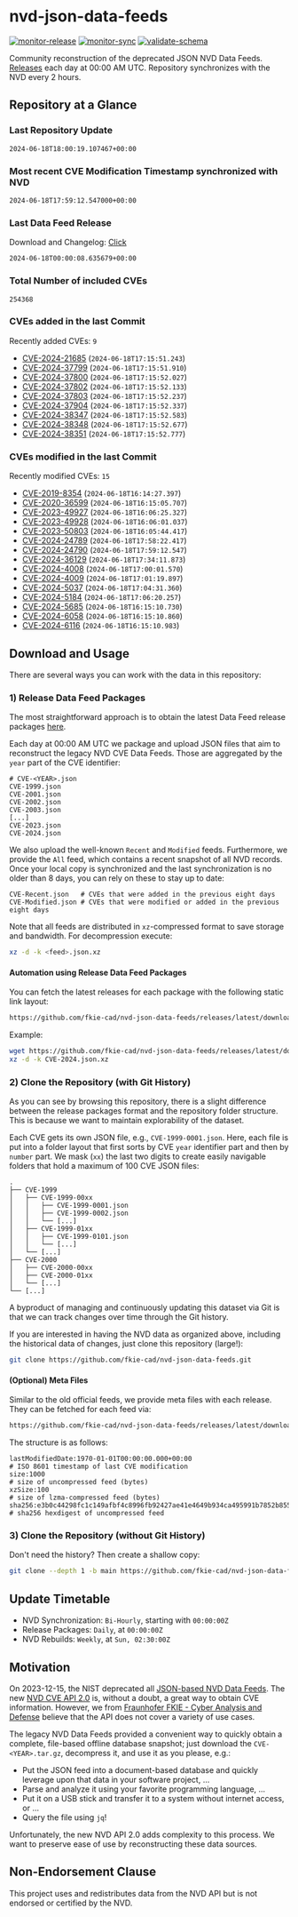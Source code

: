 # nvd-json-data-feeds

[![monitor-release](https://github.com/fkie-cad/nvd-json-data-feeds/actions/workflows/monitor_release.yml/badge.svg)](https://github.com/fkie-cad/nvd-json-data-feeds/actions/workflows/monitor_release.yml)
[![monitor-sync](https://github.com/fkie-cad/nvd-json-data-feeds/actions/workflows/monitor_sync.yml/badge.svg)](https://github.com/fkie-cad/nvd-json-data-feeds/actions/workflows/monitor_sync.yml)
[![validate-schema](https://github.com/fkie-cad/nvd-json-data-feeds/actions/workflows/validate_schema.yml/badge.svg)](https://github.com/fkie-cad/nvd-json-data-feeds/actions/workflows/validate_schema.yml)

Community reconstruction of the deprecated JSON NVD Data Feeds.
[Releases](https://github.com/fkie-cad/nvd-json-data-feeds/releases/latest) each day at 00:00 AM UTC.
Repository synchronizes with the NVD every 2 hours.

## Repository at a Glance

### Last Repository Update

```plain
2024-06-18T18:00:19.107467+00:00
```

### Most recent CVE Modification Timestamp synchronized with NVD

```plain
2024-06-18T17:59:12.547000+00:00
```

### Last Data Feed Release

Download and Changelog: [Click](https://github.com/fkie-cad/nvd-json-data-feeds/releases/latest)

```plain
2024-06-18T00:00:08.635679+00:00
```

### Total Number of included CVEs

```plain
254368
```

### CVEs added in the last Commit

Recently added CVEs: `9`

- [CVE-2024-21685](CVE-2024/CVE-2024-216xx/CVE-2024-21685.json) (`2024-06-18T17:15:51.243`)
- [CVE-2024-37799](CVE-2024/CVE-2024-377xx/CVE-2024-37799.json) (`2024-06-18T17:15:51.910`)
- [CVE-2024-37800](CVE-2024/CVE-2024-378xx/CVE-2024-37800.json) (`2024-06-18T17:15:52.027`)
- [CVE-2024-37802](CVE-2024/CVE-2024-378xx/CVE-2024-37802.json) (`2024-06-18T17:15:52.133`)
- [CVE-2024-37803](CVE-2024/CVE-2024-378xx/CVE-2024-37803.json) (`2024-06-18T17:15:52.237`)
- [CVE-2024-37904](CVE-2024/CVE-2024-379xx/CVE-2024-37904.json) (`2024-06-18T17:15:52.337`)
- [CVE-2024-38347](CVE-2024/CVE-2024-383xx/CVE-2024-38347.json) (`2024-06-18T17:15:52.583`)
- [CVE-2024-38348](CVE-2024/CVE-2024-383xx/CVE-2024-38348.json) (`2024-06-18T17:15:52.677`)
- [CVE-2024-38351](CVE-2024/CVE-2024-383xx/CVE-2024-38351.json) (`2024-06-18T17:15:52.777`)


### CVEs modified in the last Commit

Recently modified CVEs: `15`

- [CVE-2019-8354](CVE-2019/CVE-2019-83xx/CVE-2019-8354.json) (`2024-06-18T16:14:27.397`)
- [CVE-2020-36599](CVE-2020/CVE-2020-365xx/CVE-2020-36599.json) (`2024-06-18T16:15:05.707`)
- [CVE-2023-49927](CVE-2023/CVE-2023-499xx/CVE-2023-49927.json) (`2024-06-18T16:06:25.327`)
- [CVE-2023-49928](CVE-2023/CVE-2023-499xx/CVE-2023-49928.json) (`2024-06-18T16:06:01.037`)
- [CVE-2023-50803](CVE-2023/CVE-2023-508xx/CVE-2023-50803.json) (`2024-06-18T16:05:44.417`)
- [CVE-2024-24789](CVE-2024/CVE-2024-247xx/CVE-2024-24789.json) (`2024-06-18T17:58:22.417`)
- [CVE-2024-24790](CVE-2024/CVE-2024-247xx/CVE-2024-24790.json) (`2024-06-18T17:59:12.547`)
- [CVE-2024-36129](CVE-2024/CVE-2024-361xx/CVE-2024-36129.json) (`2024-06-18T17:34:11.873`)
- [CVE-2024-4008](CVE-2024/CVE-2024-40xx/CVE-2024-4008.json) (`2024-06-18T17:00:01.570`)
- [CVE-2024-4009](CVE-2024/CVE-2024-40xx/CVE-2024-4009.json) (`2024-06-18T17:01:19.897`)
- [CVE-2024-5037](CVE-2024/CVE-2024-50xx/CVE-2024-5037.json) (`2024-06-18T17:04:31.360`)
- [CVE-2024-5184](CVE-2024/CVE-2024-51xx/CVE-2024-5184.json) (`2024-06-18T17:06:20.257`)
- [CVE-2024-5685](CVE-2024/CVE-2024-56xx/CVE-2024-5685.json) (`2024-06-18T16:15:10.730`)
- [CVE-2024-6058](CVE-2024/CVE-2024-60xx/CVE-2024-6058.json) (`2024-06-18T16:15:10.860`)
- [CVE-2024-6116](CVE-2024/CVE-2024-61xx/CVE-2024-6116.json) (`2024-06-18T16:15:10.983`)


## Download and Usage

There are several ways you can work with the data in this repository:

### 1) Release Data Feed Packages

The most straightforward approach is to obtain the latest Data Feed release packages [here](https://github.com/fkie-cad/nvd-json-data-feeds/releases/latest).

Each day at 00:00 AM UTC we package and upload JSON files that aim to reconstruct the legacy NVD CVE Data Feeds.
Those are aggregated by the `year` part of the CVE identifier:

```
# CVE-<YEAR>.json
CVE-1999.json
CVE-2001.json
CVE-2002.json
CVE-2003.json
[...]
CVE-2023.json
CVE-2024.json
```

We also upload the well-known `Recent` and `Modified` feeds.
Furthermore, we provide the `All` feed, which contains a recent snapshot of all NVD records.
Once your local copy is synchronized and the last synchronization is no older than 8 days, you can rely on these to stay up to date:

```plain
CVE-Recent.json   # CVEs that were added in the previous eight days
CVE-Modified.json # CVEs that were modified or added in the previous eight days
```

Note that all feeds are distributed in `xz`-compressed format to save storage and bandwidth.
For decompression execute:

```sh
xz -d -k <feed>.json.xz
```

#### Automation using Release Data Feed Packages

You can fetch the latest releases for each package with the following static link layout:

```sh
https://github.com/fkie-cad/nvd-json-data-feeds/releases/latest/download/CVE-<YEAR>.json.xz
```

Example:

```sh
wget https://github.com/fkie-cad/nvd-json-data-feeds/releases/latest/download/CVE-2024.json.xz
xz -d -k CVE-2024.json.xz
```

### 2) Clone the Repository (with Git History)

As you can see by browsing this repository, there is a slight difference between the release packages format and the repository folder structure.
This is because we want to maintain explorability of the dataset.

Each CVE gets its own JSON file, e.g., `CVE-1999-0001.json`.
Here, each file is put into a folder layout that first sorts by CVE `year` identifier part and then by `number` part.
We mask (`xx`) the last two digits to create easily navigable folders that hold a maximum of 100 CVE JSON files:

```plain
.
├── CVE-1999
│   ├── CVE-1999-00xx
│   │   ├── CVE-1999-0001.json
│   │   ├── CVE-1999-0002.json
│   │   └── [...]
│   ├── CVE-1999-01xx
│   │   ├── CVE-1999-0101.json
│   │   └── [...]
│   └── [...]
├── CVE-2000
│   ├── CVE-2000-00xx
│   ├── CVE-2000-01xx
│   └── [...]
└── [...]
```

A byproduct of managing and continuously updating this dataset via Git is that we can track changes over time through the Git history.

If you are interested in having the NVD data as organized above, including the historical data of changes, just clone this repository (large!):

```sh
git clone https://github.com/fkie-cad/nvd-json-data-feeds.git
```

#### (Optional) Meta Files

Similar to the old official feeds, we provide meta files with each release. They can be fetched for each feed via:

```sh
https://github.com/fkie-cad/nvd-json-data-feeds/releases/latest/download/CVE-<YEAR>.meta
```

The structure is as follows:

```plain
lastModifiedDate:1970-01-01T00:00:00.000+00:00                          # ISO 8601 timestamp of last CVE modification
size:1000                                                               # size of uncompressed feed (bytes)
xzSize:100                                                              # size of lzma-compressed feed (bytes)
sha256:e3b0c44298fc1c149afbf4c8996fb92427ae41e4649b934ca495991b7852b855 # sha256 hexdigest of uncompressed feed
```

### 3) Clone the Repository (without Git History)

Don't need the history? Then create a shallow copy:

```sh
git clone --depth 1 -b main https://github.com/fkie-cad/nvd-json-data-feeds.git
```


## Update Timetable

* NVD Synchronization: `Bi-Hourly`, starting with `00:00:00Z`
* Release Packages: `Daily`, at `00:00:00Z`
* NVD Rebuilds: `Weekly`, at `Sun, 02:30:00Z`


## Motivation

On 2023-12-15, the NIST deprecated all [JSON-based NVD Data Feeds](https://nvd.nist.gov/vuln/data-feeds#divRetirementBanner-1).
The new [NVD CVE API 2.0](https://nvd.nist.gov/developers/vulnerabilities) is, without a doubt, a great way to obtain CVE information.
However, we from [Fraunhofer FKIE - Cyber Analysis and Defense](https://www.fkie.fraunhofer.de/en/departments/cad.html) believe that the API does not cover a variety of use cases.

The legacy NVD Data Feeds provided a convenient way to quickly obtain a complete, file-based offline database snapshot; just download the `CVE-<YEAR>.tar.gz`, decompress it, and use it as you please, e.g.:

- Put the JSON feed into a document-based database and quickly leverage upon that data in your software project, ...
- Parse and analyze it using your favorite programming language, ...
- Put it on a USB stick and transfer it to a system without internet access, or ...
- Query the file using `jq`!

Unfortunately, the new NVD API 2.0 adds complexity to this process.
We want to preserve ease of use by reconstructing these data sources.

## Non-Endorsement Clause

This project uses and redistributes data from the NVD API but is not endorsed or certified by the NVD.